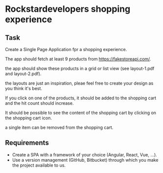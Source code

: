 # Rockstardevelopers shopping experience

## Task

Create a Single Page Application fpr a shopping experience.

The app should fetch at least 9 products from https://fakestoreapi.com/.

the app should show these products in a grid or list view (see layout-1.pdf and layout-2.pdf).

the layouts are just an inspiration, pleae feel free to create your design as you think it's best.

If you click on one of the products, it should be added to the shopping cart and the hit count should increase.

It should be possible to see the content of the shopping cart by clicking on the shopping cart icon.

a single item can be removed from the shopping cart. 

## Requirements

- Create a SPA with a framework of your choice (Angular, React, Vue, ...).
- Use a version management (GitHub, Bitbucket) through which you make the project available to us.